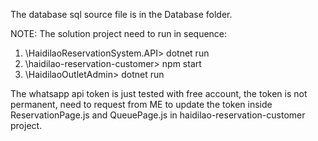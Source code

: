 The database sql source file is in the Database folder.

NOTE: The solution project need to run in sequence:
1. \HaidilaoReservationSystem.API> dotnet run
2. \haidilao-reservation-customer> npm start
3. \HaidilaoOutletAdmin> dotnet run

The whatsapp api token is just tested with free account, the token is not permanent, 
need to request from ME to update the token inside ReservationPage.js and QueuePage.js 
in haidilao-reservation-customer project.
